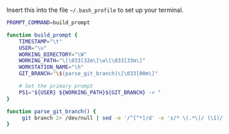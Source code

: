 Insert this into the file `~/.bash_profile` to set up your terminal.

```bash
PROMPT_COMMAND=build_prompt

function build_prompt {
    TIMESTAMP="\t"
    USER="\u"
    WORKING_DIRECTORY="\W"
    WORKING_PATH="\[\033[32m\]\w\[\033[33m\]"
    WORKSTATION_NAME="\h"
    GIT_BRANCH="\$(parse_git_branch)\[\033[00m\]"

    # Set the primary prompt
    PS1="${USER} ${WORKING_PATH}${GIT_BRANCH} -> "
}

function parse_git_branch() {
     git branch 2> /dev/null | sed -e '/^[^*]/d' -e 's/* \(.*\)/ (\1)/'
}
```
